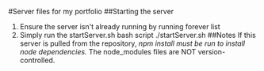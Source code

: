 #Server files for my portfolio
##Starting the server
1. Ensure the server isn't already running by running
      forever list
2. Simply run the startServer.sh bash script
      ./startServer.sh
##Notes
If this server is pulled from the repository, *npm install must be run to install node dependencies.* The node\_modules files are NOT version-controlled.
